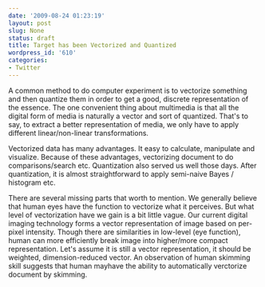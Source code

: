 ```yaml
---
date: '2009-08-24 01:23:19'
layout: post
slug: None
status: draft
title: Target has been Vectorized and Quantized
wordpress_id: '610'
categories:
- Twitter
---
```


A common method to do computer experiment is to vectorize something and then quantize them in order to get a good, discrete representation of the essence. The one convenient thing about multimedia is that all the digital form of media is naturally a vector and sort of quantized. That's to say, to extract a better representation of media, we only have to apply different linear/non-linear transformations.

Vectorized data has many advantages. It easy to calculate, manipulate and visualize. Because of these advantages, vectorizing document to do comparisons/search etc. Quantization also served us well those days. After quantization, it is almost straightforward to apply semi-naive Bayes / histogram etc.

There are several missing parts that worth to mention. We generally believe that human eyes have the function to vectorize what it perceives. But what level of vectorization have we gain is a bit little vague. Our current digital imaging technology forms a vector representation of image based on per-pixel intensity. Though there are similarities in low-level (eye function), human can more efficiently break image into higher/more compact representation. Let's assume it is still a vector representation, it should be weighted, dimension-reduced vector. An observation of human skimming skill suggests that human mayhave the ability to automatically verctorize document by skimming.
